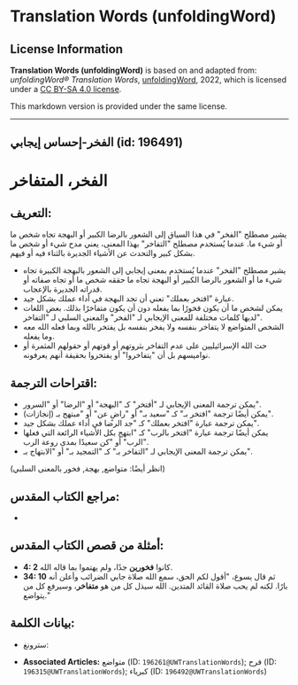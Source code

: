 # Translation Words (unfoldingWord)

## License Information

**Translation Words (unfoldingWord)** is based on and adapted from: _unfoldingWord® Translation Words_, [unfoldingWord](https://unfoldingword.org/utw), 2022, which is licensed under a [CC BY-SA 4.0 license](https://creativecommons.org/licenses/by-sa/4.0/legalcode.en).

This markdown version is provided under the same license.



--------------------------------

## الفخر-إحساس إيجابي (id: 196491)

الفخر، المتفاخر
===============

التعريف:
--------

يشير مصطلح "الفخر" في هذا السياق إلى الشعور بالرضا الكبير أو البهجة تجاه شخص ما أو شيء ما. عندما يُستخدم مصطلح "التفاخر" بهذا المعنى، يعني مدح شيء أو شخص ما بشكل كبير والتحدث عن الأشياء الجديرة بالثناء فيه أو فيهم.

* يشير مصطلح "الفخر" عندما يُستخدم بمعنى إيجابي إلى الشعور بالبهجة الكبيرة تجاه شيء ما أو الشعور بالرضا الكبير أو البهجة تجاه ما حققه شخص ما أو تجاه صفاته أو قدراته الجديرة بالإعجاب.
* عبارة "افتخر بعملك" تعني أن تجد البهجة في أداء عملك بشكل جيد.
* يمكن لشخص ما أن يكون فخورًا بما يفعله دون أن يكون متفاخرًا بذلك. بعض اللغات لديها كلمات مختلفة للمعنى الإيجابي لـ "الفخر" والمعنى السلبي لـ "التفاخر".
* الشخص المتواضع لا يتفاخر بنفسه ولا يفخر بنفسه بل يفتخر بالله وبما فعله الله معه وما يفعله.
* حث الله الإسرائيليين على عدم التفاخر بثروتهم أو قوتهم أو حقولهم المثمرة أو نواميسهم بل أن "يتفاخروا" أو يفتخروا بحقيقة أنهم يعرفونه.

اقتراحات الترجمة:
-----------------

* يمكن ترجمة المعنى الإيجابي لـ "أفتخر" كـ "البهجة" أو "الرضا" أو "السرور".
* يمكن أيضًا ترجمة "افتخر بـ" كـ "سعيد بـ" أو "راضٍ عن" أو "مبتهج بـ (إنجازات)".
* يمكن ترجمة عبارة "افتخر بعملك" كـ "جد الرضا في أداء عملك بشكل جيد".
* يمكن أيضًا ترجمة عبارة "افتخر بالرب" كـ "ابتهج بكل الأشياء الرائعة التي فعلها الرب" أو "كن سعيدًا بمدى روعة الرب".
* يمكن ترجمة المعنى الإيجابي لـ "التفاخر بـ" كـ "التمجيد بـ" أو "الابتهاج بـ".

(انظر أيضًا: متواضع, بهجة, فخور بالمعنى السلبي)

مراجع الكتاب المقدس:
--------------------

* 

أمثلة من قصص الكتاب المقدس:
---------------------------

* **4: 2** كانوا **فخورين** جدًا، ولم يهتموا بما قاله الله.
* **34: 10** ثم قال يسوع، "أقول لكم الحق، سمع الله صلاة جابي الضرائب وأعلن أنه بارًا. لكنه لم يحب صلاة القائد المتدين. الله سيذل كل من هو **متفاخر**، وسيرفع كل من يتواضع."

بيانات الكلمة:
--------------

* سترونغ:

* **Associated Articles:** متواضع (ID: `196261@UWTranslationWords`); فرح (ID: `196315@UWTranslationWords`); كبرياء (ID: `196492@UWTranslationWords`)

